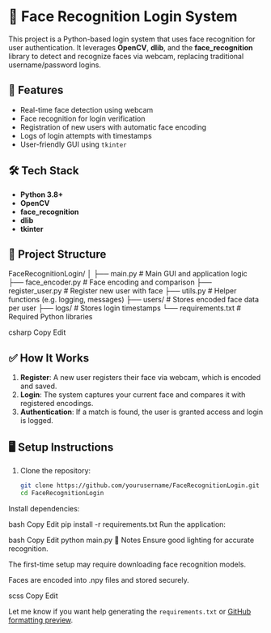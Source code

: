 # 🔐 Face Recognition Login System

This project is a Python-based login system that uses face recognition for user authentication. It leverages **OpenCV**, **dlib**, and the **face_recognition** library to detect and recognize faces via webcam, replacing traditional username/password logins.

## 🚀 Features

- Real-time face detection using webcam  
- Face recognition for login verification  
- Registration of new users with automatic face encoding  
- Logs of login attempts with timestamps  
- User-friendly GUI using `tkinter`  

## 🛠️ Tech Stack

- **Python 3.8+**  
- **OpenCV**  
- **face_recognition**  
- **dlib**  
- **tkinter**

## 📁 Project Structure

FaceRecognitionLogin/
│
├── main.py # Main GUI and application logic
├── face_encoder.py # Face encoding and comparison
├── register_user.py # Register new user with face
├── utils.py # Helper functions (e.g. logging, messages)
├── users/ # Stores encoded face data per user
├── logs/ # Stores login timestamps
└── requirements.txt # Required Python libraries

csharp
Copy
Edit

## ✅ How It Works

1. **Register**: A new user registers their face via webcam, which is encoded and saved.  
2. **Login**: The system captures your current face and compares it with registered encodings.  
3. **Authentication**: If a match is found, the user is granted access and login is logged.

## 🖥️ Setup Instructions

1. Clone the repository:
   ```bash
   git clone https://github.com/yourusername/FaceRecognitionLogin.git
   cd FaceRecognitionLogin
Install dependencies:

bash
Copy
Edit
pip install -r requirements.txt
Run the application:

bash
Copy
Edit
python main.py
📌 Notes
Ensure good lighting for accurate recognition.

The first-time setup may require downloading face recognition models.

Faces are encoded into .npy files and stored securely.

scss
Copy
Edit

Let me know if you want help generating the `requirements.txt` or [GitHub formatting preview](f).








